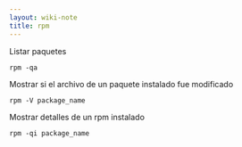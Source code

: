 ```yaml
---
layout: wiki-note
title: rpm
---
```

Listar paquetes

    rpm -qa

Mostrar si el archivo de un paquete instalado fue modificado

    rpm -V package_name

Mostrar detalles de un rpm instalado

    rpm -qi package_name
